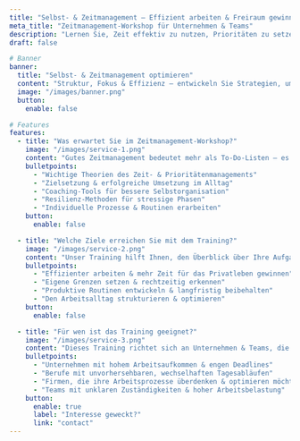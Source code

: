 ```yaml
---
title: "Selbst- & Zeitmanagement – Effizient arbeiten & Freiraum gewinnen"
meta_title: "Zeitmanagement-Workshop für Unternehmen & Teams"
description: "Lernen Sie, Zeit effektiv zu nutzen, Prioritäten zu setzen & Ihre Produktivität zu steigern – mit unserem Selbst- & Zeitmanagement-Training."
draft: false

# Banner
banner:
  title: "Selbst- & Zeitmanagement optimieren"
  content: "Struktur, Fokus & Effizienz – entwickeln Sie Strategien, um Ihre Zeit optimal zu nutzen und Ihren Arbeitsalltag besser zu organisieren."
  image: "/images/banner.png"
  button:
    enable: false

# Features
features:
  - title: "Was erwartet Sie im Zeitmanagement-Workshop?"
    image: "/images/service-1.png"
    content: "Gutes Zeitmanagement bedeutet mehr als To-Do-Listen – es geht darum, klare Prioritäten zu setzen, produktiver zu arbeiten und gleichzeitig Freiraum für persönliche Ziele zu schaffen. In unserem Workshop lernen Sie, wie Sie Ihre Zeit effektiv nutzen und langfristige Routinen etablieren."
    bulletpoints:
      - "Wichtige Theorien des Zeit- & Prioritätenmanagements"
      - "Zielsetzung & erfolgreiche Umsetzung im Alltag"
      - "Coaching-Tools für bessere Selbstorganisation"
      - "Resilienz-Methoden für stressige Phasen"
      - "Individuelle Prozesse & Routinen erarbeiten"
    button:
      enable: false

  - title: "Welche Ziele erreichen Sie mit dem Training?"
    image: "/images/service-2.png"
    content: "Unser Training hilft Ihnen, den Überblick über Ihre Aufgaben zu behalten, bewusster mit Ihrer Zeit umzugehen und nachhaltige Strukturen zu schaffen."
    bulletpoints:
      - "Effizienter arbeiten & mehr Zeit für das Privatleben gewinnen"
      - "Eigene Grenzen setzen & rechtzeitig erkennen"
      - "Produktive Routinen entwickeln & langfristig beibehalten"
      - "Den Arbeitsalltag strukturieren & optimieren"
    button:
      enable: false

  - title: "Für wen ist das Training geeignet?"
    image: "/images/service-3.png"
    content: "Dieses Training richtet sich an Unternehmen & Teams, die ihre Effizienz steigern und klare Prioritäten setzen möchten."
    bulletpoints:
      - "Unternehmen mit hohem Arbeitsaufkommen & engen Deadlines"
      - "Berufe mit unvorhersehbaren, wechselhaften Tagesabläufen"
      - "Firmen, die ihre Arbeitsprozesse überdenken & optimieren möchten"
      - "Teams mit unklaren Zuständigkeiten & hoher Arbeitsbelastung"
    button:
      enable: true
      label: "Interesse geweckt?"
      link: "contact"
---
```

